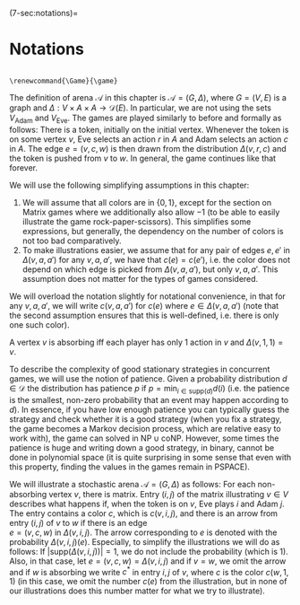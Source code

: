 (7-sec:notations)=
# Notations

```{math}

\renewcommand{\Game}{\game}

```

The definition of arena $\mathcal{A}$ in this chapter is $\mathcal{A}=(G, \Delta)$, where $G=(V,E)$ is a graph and $\Delta:V\times A\times A\rightarrow   \mathcal{D}(E)$. In particular, we are not using the sets $V_\mathrm{Adam}$ and $V_\mathrm{Eve}$.
The games are played similarly to before and formally as follows: 
There is a token, initially on the initial vertex. 
Whenever the token is on some vertex $v$, 
Eve selects an action $r$ in $A$ and Adam selects an action $c$ in $A$. The edge $e=(v,c,w)$ is then drawn from the distribution $\Delta(v,r,c)$ and the token is pushed from $v$ to $w$.
 In general, the game continues like that forever.

We will use the following simplifying assumptions in this chapter:

1.  We will assume that all colors are in $\{0,1\}$, except for the section on Matrix games where we additionally also allow $-1$ (to be able to easily illustrate the game rock-paper-scissors). This simplifies some expressions, but generally, the dependency on the number of colors is not too bad comparatively.
2.  To make illustrations easier, we assume that for any pair of edges $e,e'$ in $\Delta(v,a,a')$ for any $v,a,a'$, we have that $c(e)=c(e')$, i.e. the color does not depend on which edge is picked from $\Delta(v,a,a')$, but only $v,a,a'$. This assumption does not matter for the types of games considered.

We will overload the notation slightly for notational convenience, in that for any $v,a,a'$, we will write $c(v,a,a')$ for $c(e)$ where $e\in  \Delta(v,a,a')$ (note that the second assumption ensures that this is well-defined, i.e. there is only one such color).

A vertex $v$ is absorbing iff each player has only 1 action in $v$ and $\Delta(v,1,1)=v$.

To describe the complexity of good stationary strategies in concurrent games, we will use the notion of patience. Given a probability distribution $d\in   \mathcal{D}$ the distribution has patience $p$ if $p=\min_{i\in  \textrm{supp}(d)} d(i)$ (i.e. the patience is the smallest, non-zero probability that an event may happen according to $d$).
In essence, if you have low enough patience you can typically guess the strategy and check whether it is a good strategy (when you fix a strategy, the game becomes a Markov decision process, which are relative easy to work with), the game can solved in $\textrm{NP}\cup  \textrm{coNP}$. However, some times the patience is huge and writing down a good strategy, in binary, cannot be done in polynomial space (it is quite surprising in some sense that even with this property, finding the values in the games remain in $\textrm{PSPACE}$).

We will illustrate a stochastic arena $\mathcal{A}=(G, \Delta)$ as follows:
For each non-absorbing vertex $v$, there is matrix.
 Entry $(i,j)$ of the matrix illustrating $v\in V$ describes what happens if, when the token is on $v$, Eve plays $i$ and Adam $j$. The entry contains a color $c$, which is $c(v,i,j)$, and 
there is an arrow from entry $(i,j)$ of $v$ to $w$ if there is an edge   
$e=(v,c,w)$ in $\Delta(v,i,j)$. 
 The arrow corresponding to $e$ is denoted with the probability $\Delta(v,i,j)(e)$. 
Especially, to simplify the illustrations we will do as follows: If $| \textrm{supp}( \Delta(v,i,j))|=1$, we do not include the probability (which is 1). Also, in that case, let $e=(v,c,w)= \Delta(v,i,j)$ 
and 
if $v=w$, we omit the arrow and if $w$ is absorbing we write $c^*$ in entry $i,j$ of $v$, where $c$ is the color $c(w,1,1)$ (in this case, we omit the number $c(e)$ from the illustration, but in none of our illustrations does this number matter for what we try to illustrate). 
